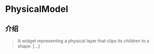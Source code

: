 # PhysicalModel

## 介绍

> A widget representing a physical layer that clips its children to a shape. [...]
